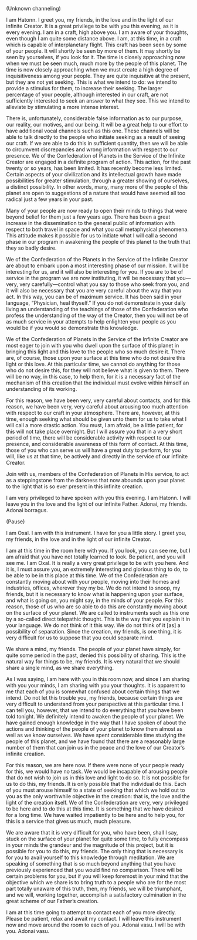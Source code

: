 <p class="channel-type">(Unknown channeling)</p>
<p>I am Hatonn. I greet you, my friends, in the love and in the light of our infinite Creator. It is a great privilege to be with you this evening, as it is every evening. I am in a craft, high above you. I am aware of your thoughts, even though I am quite some distance above. I am, at this time, in a craft which is capable of interplanetary flight. This craft has been seen by some of your people. It will shortly be seen by more of them. It may shortly be seen by yourselves, if you look for it. The time is closely approaching now when we must be seen much, much more by the people of this planet. The time is now closely approaching when we must create a high degree of inquisitiveness among your people. They are quite inquisitive at the present, but they are not yet seeking. This is what we intend to do: we intend to provide a stimulus for them, to increase their seeking. The larger percentage of your people, although interested in our craft, are not sufficiently interested to seek an answer to what they see. This we intend to alleviate by stimulating a more intense interest.</p>
<p>There is, unfortunately, considerable false information as to our purpose, our reality, our motives, and our being. It will be a great help to our effort to have additional vocal channels such as this one. These channels will be able to talk directly to the people who initiate seeking as a result of seeing our craft. If we are able to do this in sufficient quantity, then we will be able to circumvent discrepancies and wrong information with respect to our presence. We of the Confederation of Planets in the Service of the Infinite Creator are engaged in a definite program of action. This action, for the past twenty or so years, has been limited. It has recently become less limited. Certain aspects of your civilization and its intellectual growth have made possibilities for greater stimulation, through a greater showing of ourselves, a distinct possibility. In other words, many, many more of the people of this planet are open to suggestions of a nature that would have seemed all too radical just a few years in your past.</p>
<p>Many of your people are now ready to open their minds to things that were beyond belief for them just a few years ago. There has been a great increase in the dissemination to the general public of information with respect to both travel in space and what you call metaphysical phenomena. This attitude makes it possible for us to initiate what I will call a second phase in our program in awakening the people of this planet to the truth that they so badly desire.</p>
<p>We of the Confederation of the Planets in the Service of the Infinite Creator are about to embark upon a most interesting phase of our mission. It will be interesting for us, and it will also be interesting for you. If you are to be of service in the program we are now instituting, it will be necessary that you—very, very carefully—control what you say to those who seek from you, and it will also be necessary that you are very careful about the way that you act. In this way, you can be of maximum service. It has been said in your language, “Physician, heal thyself.” If you do not demonstrate in your daily living an understanding of the teachings of those of the Confederation who profess the understanding of the way of the Creator, then you will not be of as much service in your attempts to help enlighten your people as you would be if you would so demonstrate this knowledge.</p>
<p>We of the Confederation of Planets in the Service of the Infinite Creator are most eager to join with you who dwell upon the surface of this planet in bringing this light and this love to the people who so much desire it. There are, of course, those upon your surface at this time who do not desire this light or this love. At this particular time, we cannot do anything for those who do not desire this, for they will not believe what is given to them. There will be no way, in this case, to help them, for it is a necessary fact of the mechanism of this creation that the individual must evolve within himself an understanding of its working.</p>
<p>For this reason, we have been very, very careful about contacts, and for this reason, we have been very, very careful about arousing too much attention with respect to our craft in your atmosphere. There are, however, at this time, enough seeking what should be given unto them for us to take what I will call a more drastic action. You must, I am afraid, be a little patient, for this will not take place overnight. But I will assure you that in a very short period of time, there will be considerable activity with respect to our presence, and considerable awareness of this form of contact. At this time, those of you who can serve us will have a great duty to perform, for you will, like us at that time, be actively and directly in the service of our infinite Creator.</p>
<p>Join with us, members of the Confederation of Planets in His service, to act as a steppingstone from the darkness that now abounds upon your planet to the light that is so ever present in this infinite creation.</p>
<p>I am very privileged to have spoken with you this evening. I am Hatonn. I will leave you in the love and the light of our infinite Father. Adonai, my friends. Adonai borragus.</p>
<p class="comment">(Pause)</p>
<p>I am Oxal. I am with this instrument. I have for you a little story. I greet you, my friends, in the love and in the light of our infinite Creator.</p>
<p>I am at this time in the room here with you. If you look, you can see me, but I am afraid that you have not totally learned to look. Be patient, and you will see me. I am Oxal. It is really a very great privilege to be with you here. And it is, I must assure you, an extremely interesting and glorious thing to do, to be able to be in this place at this time. We of the Confederation are constantly moving about with your people, moving into their homes and industries, offices, wherever they my be. We do not intend to snoop, my friends, but it is necessary to know what is happening upon your surface, and what is going on, you might say, in the minds of your people. For this reason, those of us who are so able to do this are constantly moving about on the surface of your planet. We are called to instruments such as this one by a so-called direct telepathic thought. This is the way that you explain it in your language. We do not think of it this way. We do not think of it [as] a possibility of separation. Since the creation, my friends, is one thing, it is very difficult for us to suppose that you could separate mind.</p>
<p>We share a mind, my friends. The people of your planet have simply, for quite some period in the past, denied this possibility of sharing. This is the natural way for things to be, my friends. It is very natural that we should share a single mind, as we share everything.</p>
<p>As I was saying, I am here with you in this room now, and since I am sharing with you your minds, I am sharing with you your thoughts. It is apparent to me that each of you is somewhat confused about certain things that we intend. Do not let this trouble you, my friends, because certain things are very difficult to understand from your perspective at this particular time. I can tell you, however, that we intend to do everything that you have been told tonight. We definitely intend to awaken the people of your planet. We have gained enough knowledge in the way that I have spoken of about the actions and thinking of the people of your planet to know them almost as well as we know ourselves. We have spent considerable time studying the people of this planet, and we have found that there are a reasonably large number of them that can join us in the peace and the love of our Creator’s infinite creation.</p>
<p>For this reason, we are here now. If there were none of your people ready for this, we would have no task. We would be incapable of arousing people that do not wish to join us in this love and light to do so. It is not possible for us to do this, my friends. It is only possible that the individual do this. Each of you must arouse himself to a state of seeking that which we hold out to you as the only worthwhile objective in the creation: that is, the love and the light of the creation itself. We of the Confederation are very, very privileged to be here and to do this at this time. It is something that we have desired for a long time. We have waited impatiently to be here and to help you, for this is a service that gives us much, much pleasure.</p>
<p>We are aware that it is very difficult for you, who have been, shall I say, stuck on the surface of your planet for quite some time, to fully encompass in your minds the grandeur and the magnitude of this project, but it is possible for you to do this, my friends. The only thing that is necessary is for you to avail yourself to this knowledge through meditation. We are speaking of something that is so much beyond anything that you have previously experienced that you would find no comparison. There will be certain problems for you, but if you will keep foremost in your mind that the objective which we share is to bring truth to a people who are for the most part totally unaware of this truth, then, my friends, we will be triumphant, and we will, working together, accomplish a satisfactory culmination in the great scheme of our Father’s creation.</p>
<p>I am at this time going to attempt to contact each of you more directly. Please be patient, relax and await my contact. I will leave this instrument now and move around the room to each of you. Adonai vasu. I will be with you. Adonai vasu.</p>